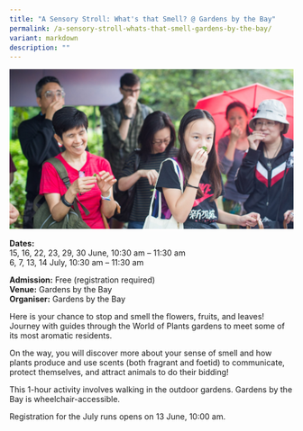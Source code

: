 ```yaml
---
title: "A Sensory Stroll: What's that Smell? @ Gardens by the Bay"
permalink: /a-sensory-stroll-whats-that-smell-gardens-by-the-bay/
variant: markdown
description: ""
---
```

![](/images/Tours/GBTB_smell_tour_key_visual.jpg)


**Dates:** <br>
15, 16, 22, 23, 29, 30 June, 10:30 am – 11:30 am  
6, 7, 13, 14 July, 10:30 am – 11:30 am<br>

**Admission:** Free (registration required)<br>
**Venue:** Gardens by the Bay<br>
**Organiser:** Gardens by the Bay

Here is your chance to stop and smell the flowers, fruits, and leaves! Journey with guides through the World of Plants gardens to meet some of its most aromatic residents.&nbsp;

On the way, you will discover more about your sense of smell and how plants produce and use scents (both fragrant and foetid) to communicate, protect themselves, and attract animals to do their bidding!

This 1-hour activity involves walking in the outdoor gardens. Gardens by the Bay is wheelchair-accessible.

Registration for the July runs opens on 13 June, 10:00 am.


<a class="btn-link" target="_blank" href="https://www.eventbrite.com/e/nature-and-sustainability-tour-seeds-and-senses-smell-june-tickets-891466388967?aff=ebdsoporgprofile">
	<img src="/images/gogreensg_website-32.png">
</a>

<style>
	.btn-link {
		display: none;
	}
	a.btn-link[target="_blank"]:after {
	display: none;
}
	.btn-link > img {
		width: 100%;
	}
</style>